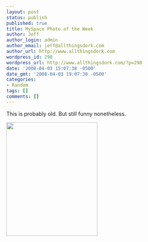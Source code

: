 ```yaml
---
layout: post
status: publish
published: true
title: MySpace Photo of the Week
author: Jeff
author_login: admin
author_email: jeff@allthingsdork.com
author_url: http://www.allthingsdork.com
wordpress_id: 298
wordpress_url: http://www.allthingsdork.com/?p=298
date: '2008-04-03 15:07:38 -0500'
date_gmt: '2008-04-03 19:07:38 -0500'
categories:
- Random
tags: []
comments: []
---
```

<p>This is probably old. But still funny nonetheless.</p>
<p><a href="http://www.allthingsdork.com/wp-content/uploads/2008/04/myspacefunnypic.jpg"><img class="aligncenter size-medium wp-image-299" title="myspacefunnypic" src="http://www.allthingsdork.com/wp-content/uploads/2008/04/myspacefunnypic-240x300.jpg" alt="" width="240" height="300" /></a></p>
